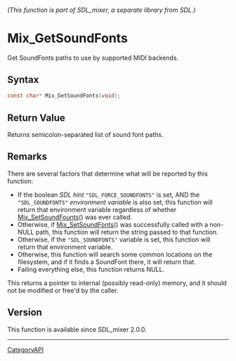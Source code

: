 ###### (This function is part of SDL_mixer, a separate library from SDL.)
# Mix_GetSoundFonts

Get SoundFonts paths to use by supported MIDI backends.

## Syntax

```c
const char* Mix_GetSoundFonts(void);

```

## Return Value

Returns semicolon-separated list of sound font paths.

## Remarks

There are several factors that determine what will be reported by this
function:

- If the boolean _SDL hint_ `"SDL_FORCE_SOUNDFONTS"` is set, AND the
  `"SDL_SOUNDFONTS"` _environment variable_ is also set, this function will
  return that environment variable regardless of whether
  [Mix_SetSoundFounts](Mix_SetSoundFounts)() was ever called.
- Otherwise, if [Mix_SetSoundFonts](Mix_SetSoundFonts)() was successfully
  called with a non-NULL path, this function will return the string passed
  to that function.
- Otherwise, if the `"SDL_SOUNDFONTS"` variable is set, this function will
  return that environment variable.
- Otherwise, this function will search some common locations on the
  filesystem, and if it finds a SoundFont there, it will return that.
- Failing everything else, this function returns NULL.

This returns a pointer to internal (possibly read-only) memory, and it
should not be modified or free'd by the caller.

## Version

This function is available since SDL_mixer 2.0.0.

----
[CategoryAPI](CategoryAPI)

